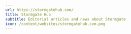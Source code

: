 ```yaml
---
url: https://stormgatehub.com/
title: Stormgate Hub
subtitle: Editorial articles and news about Stormgate
icon: /content/websites/stormgatehub.com.png
---
```


